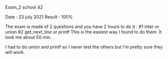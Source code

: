 Exam_2 school 42 

Date : 23 july 2021
Result : 100%

The exam is made of 2 questions and you have 2 hours to do it : 
 #1 inter or union
 #2 get_next_line or printf
This is the easiest way I found to do them. It took me about 50 min.

I had to do union and printf so I never test the others but i'm pretty sure they will work.